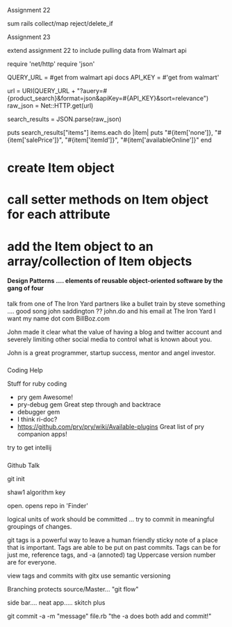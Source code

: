 Assignment 22

sum rails
collect/map
reject/delete_if


Assignment 23

extend assignment 22 to include pulling data from Walmart api

require 'net/http'
require 'json'

QUERY_URL = #get from walmart api docs
API_KEY = #'get from walmart'

url = URI(QUERY_URL + "?auery=#{product_search}&format=json&apiKey=#{API_KEY}&sort=relevance")
raw_json = Net::HTTP.get(url)

search_results = JSON.parse(raw_json)

puts search_results["items"]
items.each do |item|
  puts "#{item['none']}, "#{item['salePrice']}", "#{item['itemId']}", "#{item['availableOnline']}"
end

 # create Item object
 # call setter methods on Item object for each attribute
 # add the Item object to an array/collection of Item objects


#### Design Patterns .... elements of reusable object-oriented software by the gang of four

talk from one of The Iron Yard partners
like a bullet train by steve something  .... good song
john saddington ??  john.do and his email at The Iron Yard   I want my name dot com  BillBoz.com

John made it clear what the value of having a blog and twitter account and severely limiting other social media to control what is known about you.

John is a great programmer, startup success, mentor and angel investor.

#####
Coding Help

Stuff for ruby coding
- pry gem  Awesome!
- pry-debug gem  Great step through and backtrace
- debugger gem
- I think ri-doc?
- https://github.com/pry/pry/wiki/Available-plugins Great list of pry companion apps!

try to get intellij



#####
Github Talk

git init

shaw1 algorithm key

open. opens repo in 'Finder'

logical units of work should be committed ... try to commit in meaningful groupings of changes.

git tags is a powerful way to leave a human friendly sticky note of a place that is important.  Tags are able to be put on past commits. Tags can be for just me, reference tags, and -a (annoted) tag  Uppercase version number are for everyone.  

view tags and commits with gitx
use semantic versioning

Branching protects source/Master... "git flow"

side bar.... neat app..... skitch plus

git commit -a -m "message" file.rb  "the -a does both add and commit!"

